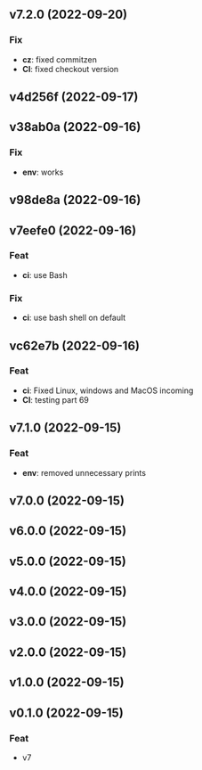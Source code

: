 ## v7.2.0 (2022-09-20)

### Fix

- **cz**: fixed commitzen
- **CI**: fixed checkout version

## v4d256f (2022-09-17)

## v38ab0a (2022-09-16)

### Fix

- **env**: works

## v98de8a (2022-09-16)

## v7eefe0 (2022-09-16)

### Feat

- **ci**: use Bash

### Fix

- **ci**: use bash shell on default

## vc62e7b (2022-09-16)

### Feat

- **ci**: Fixed Linux, windows and MacOS incoming
- **CI**: testing part 69

## v7.1.0 (2022-09-15)

### Feat

- **env**: removed unnecessary prints

## v7.0.0 (2022-09-15)

## v6.0.0 (2022-09-15)

## v5.0.0 (2022-09-15)

## v4.0.0 (2022-09-15)

## v3.0.0 (2022-09-15)

## v2.0.0 (2022-09-15)

## v1.0.0 (2022-09-15)

## v0.1.0 (2022-09-15)

### Feat

- v7
